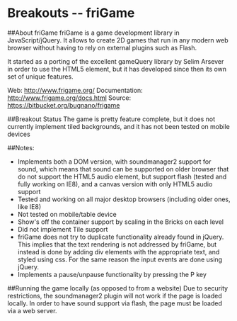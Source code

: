 # Breakouts -- friGame

##About friGame
friGame is a game development library in JavaScript/jQuery. It allows to
create 2D games that run in any modern web browser without having to rely
on external plugins such as Flash.

It started as a porting of the excellent gameQuery library by Selim Arsever
in order to use the HTML5 <canvas> element, but it has developed since then
its own set of unique features.

Web: http://www.frigame.org/
Documentation: http://www.frigame.org/docs.html
Source: https://bitbucket.org/bugnano/frigame

##Breakout Status
The game is pretty feature complete, but it does not currently implement tiled
backgrounds, and it has not been tested on mobile devices

##Notes:
* Implements both a DOM version, with soundmanager2 support for sound, which means
  that sound can be supported on older browser that do not support the HTML5 audio
  element, but support flash (tested and fully working on IE8), and a canvas version
  with only HTML5 audio support
* Tested and working on all major desktop browsers (including older ones, like IE8)
* Not tested on mobile/table device
* Show's off the container support by scaling in the Bricks on each level
* Did not implement Tile support
* friGame does not try to duplicate functionality already found in jQuery. This
  implies that the text rendering is not addressed by friGame, but instead is done
  by adding div elements with the appropriate text, and styled using css. For the
  same reason the input events are done using jQuery.
* Implements a pause/unpause functionality by pressing the P key

##Running the game locally (as opposed to from a website)
Due to security restrictions, the soundmanager2 plugin will not work if the page is
loaded locally. In order to have sound support via flash, the page must be loaded
via a web server.

